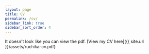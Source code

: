 ```yaml
---
layout: page
title: CV
permalink: /cv/
sidebar_link: true
sidebar_sort_order: 4
---
```


<object data="{{ site.url }}/assets/wright-cv.pdf" type='application/pdf' width="100%" style="height:calc(100vh)">
<p>It doesn't look like you can view the pdf. [View my CV here]({{ site.url }}/assets/ruchika-cv.pdf)</p>
</object>
